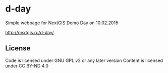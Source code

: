 d-day
=====

Simple webpage for NextGIS Demo Day on 10.02.2015

http://nextgis.ru/d-day/

License
-------------
Code is licensed under GNU GPL v2 or any later version
Content is licensed under CC BY-ND 4.0
